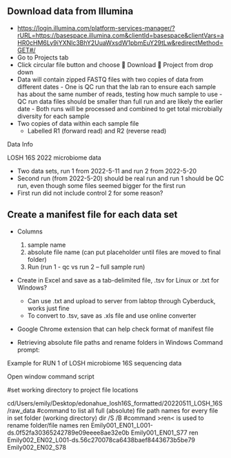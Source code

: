 ## Download data from Illumina

- https://login.illumina.com/platform-services-manager/?rURL=https://basespace.illumina.com&clientId=basespace&clientVars=aHR0cHM6Ly9iYXNlc3BhY2UuaWxsdW1pbmEuY29tLw&redirectMethod=GET#/
- Go to Projects tab
- Click circular file button and choose  Download  Project from drop down
- Data will contain zipped FASTQ files with two copies of data from different dates
      - One is QC run that the lab ran to ensure each sample has about the same number of reads, testing how much sample to use
      - QC run data files should be smaller than full run and are likely the earlier date
      - Both runs will be processed and combined to get total microbially diversity for each sample
-	Two copies of data within each sample file
      - Labelled R1 (forward read) and R2 (reverse read)
 
Data Info

LOSH 16S 2022 microbiome data
-	Two data sets, run 1 from 2022-5-11 and run 2 from 2022-5-20
-	Second run (from 2022-5-20) should be real run and run 1 should be QC run, even though some files seemed bigger for the first run
-	First run did not include control 2 for some reason?

## Create a manifest file for each data set

- Columns
  1) sample name
  2) absolute file name (can put placeholder until files are moved to final folder)
  3) Run (run 1 - qc vs run 2 – full sample run)
- Create in Excel and save as a tab-delimited file, .tsv for Linux or .txt for Windows?
    - Can use .txt and upload to server from labtop through Cyberduck, works just fine
    - To convert to .tsv, save as .xls file and use online converter
- Google Chrome extension that can help check format of manifest file

- Retrieving absolute file paths and rename folders in Windows Command prompt:

Example for RUN 1 of LOSH microbiome 16S sequencing data

Open window command script

#set working directory to project file locations

cd/Users/emily/Desktop/edonahue_losh16S_formatted/20220511_LOSH_16S/raw_data
#command to list all full (absolute) file path names for every file in set folder (working directory)
dir /S /B
#command >ren< is used to rename folder/file names
ren Emily001_EN01_L001-ds.0f52fa30365242789e09eeee8ae32e0b Emily001_EN01_S77
ren Emily002_EN02_L001-ds.56c270078ca6438baef8443673b5be79 Emily002_EN02_S78


